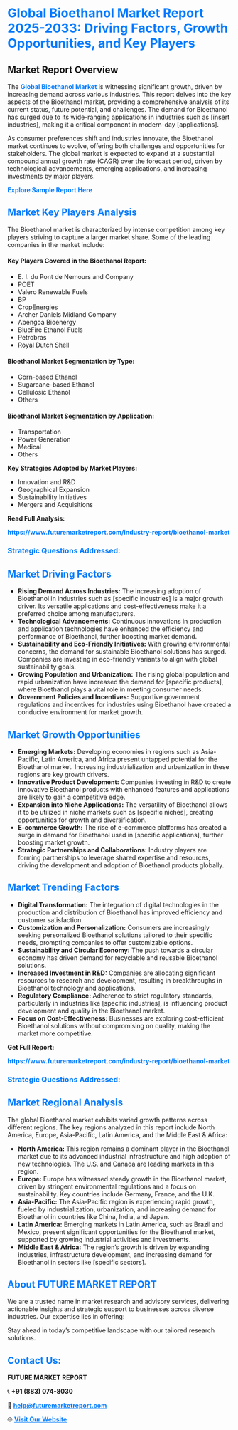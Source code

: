 <h1 style="color: #007BFF;">Global Bioethanol Market Report 2025-2033: Driving Factors, Growth Opportunities, and Key Players</h1>

<section id="overview">
<h2>Market Report Overview</h2>
<p>The <a href="https://www.futuremarketreport.com/industry-report/bioethanol-market" style="color: #007BFF; text-decoration: none;"><strong>Global Bioethanol Market</strong></a> is witnessing significant growth, driven by increasing demand across various industries. This report delves into the key aspects of the Bioethanol market, providing a comprehensive analysis of its current status, future potential, and challenges. The demand for Bioethanol has surged due to its wide-ranging applications in industries such as [insert industries], making it a critical component in modern-day [applications].</p>
<p>As consumer preferences shift and industries innovate, the Bioethanol market continues to evolve, offering both challenges and opportunities for stakeholders. The global market is expected to expand at a substantial compound annual growth rate (CAGR) over the forecast period, driven by technological advancements, emerging applications, and increasing investments by major players.</p>
</section>

<section id="overview">
<p><a href="https://www.futuremarketreport.com/request-sample/reportId=84385" style="color: #007BFF; text-decoration: none;"><strong>Explore Sample Report Here</strong></a></p>
</section>

<section id="key-players">
<h2 style="color: #007BFF;">Market Key Players Analysis</h2>
<p>The Bioethanol market is characterized by intense competition among key players striving to capture a larger market share. Some of the leading companies in the market include:</p>
<h4>Key Players Covered in the Bioethanol Report:</h4>
<ul><li>E. I. du Pont de Nemours and Company</li><li>POET</li><li>Valero Renewable Fuels</li><li>BP</li><li>CropEnergies</li><li>Archer Daniels Midland Company</li><li>Abengoa Bioenergy</li><li>BlueFire Ethanol Fuels</li><li>Petrobras</li><li>Royal Dutch Shell</li></ul>
<h4>Bioethanol Market Segmentation by Type:</h4>
<ul><li>Corn-based Ethanol</li><li>Sugarcane-based Ethanol</li><li>Cellulosic Ethanol</li><li>Others</li></ul>

<h4>Bioethanol Market Segmentation by Application:</h4>
<ul><li>Transportation</li><li>Power Generation</li><li>Medical</li><li>Others</li></ul>
<p><strong>Key Strategies Adopted by Market Players:</strong></p>
<ul>
<li>Innovation and R&D</li>
<li>Geographical Expansion</li>
<li>Sustainability Initiatives</li>
<li>Mergers and Acquisitions</li>
</ul>
</section>

<section>
<p><strong>Read Full Analysis: </strong></p><a href="https://www.futuremarketreport.com/industry-report/bioethanol-market" style="color: #007BFF; text-decoration: none;"><strong>https://www.futuremarketreport.com/industry-report/bioethanol-market</strong></a>
<h3 style="color: #007BFF;">Strategic Questions Addressed:</h3>
</section>

<section id="driving-factors">
<h2 style="color: #007BFF;">Market Driving Factors</h2>
<ul>
<li><strong>Rising Demand Across Industries:</strong> The increasing adoption of Bioethanol in industries such as [specific industries] is a major growth driver. Its versatile applications and cost-effectiveness make it a preferred choice among manufacturers.</li>
<li><strong>Technological Advancements:</strong> Continuous innovations in production and application technologies have enhanced the efficiency and performance of Bioethanol, further boosting market demand.</li>
<li><strong>Sustainability and Eco-Friendly Initiatives:</strong> With growing environmental concerns, the demand for sustainable Bioethanol solutions has surged. Companies are investing in eco-friendly variants to align with global sustainability goals.</li>
<li><strong>Growing Population and Urbanization:</strong> The rising global population and rapid urbanization have increased the demand for [specific products], where Bioethanol plays a vital role in meeting consumer needs.</li>
<li><strong>Government Policies and Incentives:</strong> Supportive government regulations and incentives for industries using Bioethanol have created a conducive environment for market growth.</li>
</ul>
</section>

<section id="growth-opportunities">
<h2 style="color: #007BFF;">Market Growth Opportunities</h2>
<ul>
<li><strong>Emerging Markets:</strong> Developing economies in regions such as Asia-Pacific, Latin America, and Africa present untapped potential for the Bioethanol market. Increasing industrialization and urbanization in these regions are key growth drivers.</li>
<li><strong>Innovative Product Development:</strong> Companies investing in R&D to create innovative Bioethanol products with enhanced features and applications are likely to gain a competitive edge.</li>
<li><strong>Expansion into Niche Applications:</strong> The versatility of Bioethanol allows it to be utilized in niche markets such as [specific niches], creating opportunities for growth and diversification.</li>
<li><strong>E-commerce Growth:</strong> The rise of e-commerce platforms has created a surge in demand for Bioethanol used in [specific applications], further boosting market growth.</li>
<li><strong>Strategic Partnerships and Collaborations:</strong> Industry players are forming partnerships to leverage shared expertise and resources, driving the development and adoption of Bioethanol products globally.</li>
</ul>
</section>

<section id="trending-factors">
<h2 style="color: #007BFF;">Market Trending Factors</h2>
<ul>
<li><strong>Digital Transformation:</strong> The integration of digital technologies in the production and distribution of Bioethanol has improved efficiency and customer satisfaction.</li>
<li><strong>Customization and Personalization:</strong> Consumers are increasingly seeking personalized Bioethanol solutions tailored to their specific needs, prompting companies to offer customizable options.</li>
<li><strong>Sustainability and Circular Economy:</strong> The push towards a circular economy has driven demand for recyclable and reusable Bioethanol solutions.</li>
<li><strong>Increased Investment in R&D:</strong> Companies are allocating significant resources to research and development, resulting in breakthroughs in Bioethanol technology and applications.</li>
<li><strong>Regulatory Compliance:</strong> Adherence to strict regulatory standards, particularly in industries like [specific industries], is influencing product development and quality in the Bioethanol market.</li>
<li><strong>Focus on Cost-Effectiveness:</strong> Businesses are exploring cost-efficient Bioethanol solutions without compromising on quality, making the market more competitive.</li>
</ul>
</section>

<section>
<p><strong>Get Full Report: </strong></p><a href="https://www.futuremarketreport.com/industry-report/bioethanol-market" style="color: #007BFF; text-decoration: none;"><strong>https://www.futuremarketreport.com/industry-report/bioethanol-market</strong></a>
<h3 style="color: #007BFF;">Strategic Questions Addressed:</h3>
</section>


<section id="regional-analysis">
<h2 style="color: #007BFF;">Market Regional Analysis</h2>
<p>The global Bioethanol market exhibits varied growth patterns across different regions. The key regions analyzed in this report include North America, Europe, Asia-Pacific, Latin America, and the Middle East & Africa:</p>
<ul>
<li><strong>North America:</strong> This region remains a dominant player in the Bioethanol market due to its advanced industrial infrastructure and high adoption of new technologies. The U.S. and Canada are leading markets in this region.</li>
<li><strong>Europe:</strong> Europe has witnessed steady growth in the Bioethanol market, driven by stringent environmental regulations and a focus on sustainability. Key countries include Germany, France, and the U.K.</li>
<li><strong>Asia-Pacific:</strong> The Asia-Pacific region is experiencing rapid growth, fueled by industrialization, urbanization, and increasing demand for Bioethanol in countries like China, India, and Japan.</li>
<li><strong>Latin America:</strong> Emerging markets in Latin America, such as Brazil and Mexico, present significant opportunities for the Bioethanol market, supported by growing industrial activities and investments.</li>
<li><strong>Middle East & Africa:</strong> The region’s growth is driven by expanding industries, infrastructure development, and increasing demand for Bioethanol in sectors like [specific sectors].</li>
</ul>
</section>

<footer>
<h2 style="color: #007BFF;">About FUTURE MARKET REPORT</h2>
<p>We are a trusted name in market research and advisory services, delivering actionable insights and strategic support to businesses across diverse industries. Our expertise lies in offering:</p>

<p>Stay ahead in today’s competitive landscape with our tailored research solutions.</p>

<h2 style="color: #007BFF;">Contact Us:</h2>
<p><strong>FUTURE MARKET REPORT</strong></p>
<p>📞 <strong>+91 (883) 074-8030</strong></p>
<p>📧 <strong><a href="mailto:help@futuremarketreport.com" style="color: #007BFF;">help@futuremarketreport.com</a></strong></p>
<p>🌐 <strong><a href="https://www.futuremarketreport.com/" style="color: #007BFF;">Visit Our Website</a></strong></p>
</footer>